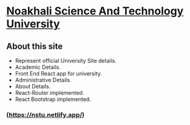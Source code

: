 # [Noakhali Science And Technology University](https://nstu.netlify.app/)

## About this site

- Represent official University Site details.
- Academic Details.
- Front End React app for university.
- Administrative Details.
- About Details.
- React-Router implemented.
- React Bootstrap implemented.

### (https://nstu.netlify.app/)
